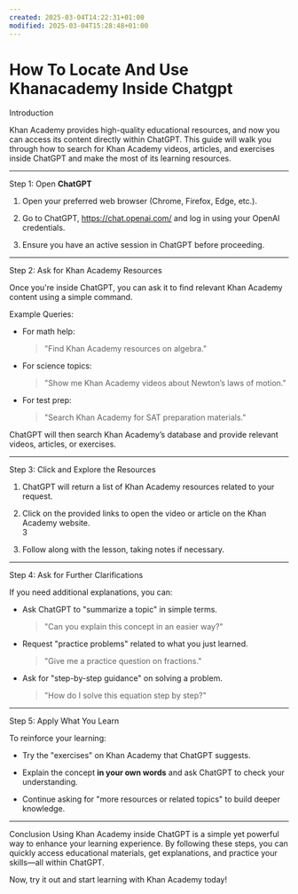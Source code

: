 ```yaml
---
created: 2025-03-04T14:22:31+01:00
modified: 2025-03-04T15:28:48+01:00
---
```


# How To Locate And Use Khanacademy Inside Chatgpt

Introduction

Khan Academy provides high-quality educational resources, and now you can access its content directly within ChatGPT. This guide will walk you through how to search for Khan Academy videos, articles, and exercises inside ChatGPT and make the most of its learning resources.  

---

Step 1: Open **ChatGPT**

1. Open your preferred web browser (Chrome, Firefox, Edge, etc.).  

2. Go to ChatGPT, https://chat.openai.com/ and log in using your OpenAI credentials.  

3. Ensure you have an active session in ChatGPT before proceeding.  

---


Step 2: Ask for Khan Academy Resources

Once you're inside ChatGPT, you can ask it to find relevant Khan Academy content using a simple command.  

Example Queries:

- For math help:
  > "Find Khan Academy resources on algebra."  

- For science topics:
  > "Show me Khan Academy videos about Newton’s laws of motion."  

- For test prep:
  > "Search Khan Academy for SAT preparation materials."  

ChatGPT will then search Khan Academy’s database and provide relevant videos, articles, or exercises.  

---


Step 3: Click and Explore the Resources

1. ChatGPT will return a list of Khan Academy resources related to your request.  

2. Click on the provided links to open the video or article on the Khan Academy website.  
3
3. Follow along with the lesson, taking notes if necessary.  

---


Step 4: Ask for Further Clarifications

If you need additional explanations, you can:  
- Ask ChatGPT to "summarize a topic" in simple terms.  
  > "Can you explain this concept in an easier way?" 

- Request "practice problems" related to what you just learned.  
  > "Give me a practice question on fractions."  

- Ask for "step-by-step guidance" on solving a problem.  
  > "How do I solve this equation step by step?"  

---


Step 5: Apply What You Learn

To reinforce your learning:  
- Try the "exercises" on Khan Academy that ChatGPT suggests.  

- Explain the concept **in your own words** and ask ChatGPT to check your understanding.  

- Continue asking for "more resources or related topics" to build deeper knowledge.  

---


Conclusion
Using Khan Academy inside ChatGPT is a simple yet powerful way to enhance your learning experience. By following these steps, you can quickly access educational materials, get explanations, and practice your skills—all within ChatGPT.  

Now, try it out and start learning with Khan Academy today!
